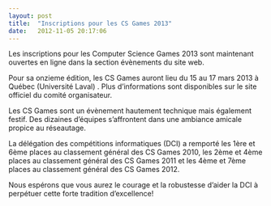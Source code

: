 ```yaml
---
layout: post
title:  "Inscriptions pour les CS Games 2013"
date:   2012-11-05 20:17:06
---
```


Les inscriptions pour les Computer Science Games 2013 sont maintenant ouvertes en ligne dans la section évènements du site web.

Pour sa onzieme édition, les CS Games auront lieu du 15 au 17 mars 2013 à Québec (Université Laval) . Plus d’informations sont disponibles sur le site officiel du comité organisateur.

Les CS Games sont un évènement hautement technique mais également festif. Des dizaines d’équipes s’affrontent dans une ambiance amicale propice au réseautage.

La délégation des compétitions informatiques (DCI) a remporté les 1ère et 6ème places au classement général des CS Games 2010, les 2ème et 4ème places au classement général des CS Games 2011 et les 4ème et 7ème places au classement général des CS Games 2012.

Nous espérons que vous aurez le courage et la robustesse d’aider la DCI à perpétuer cette forte tradition d’excellence!